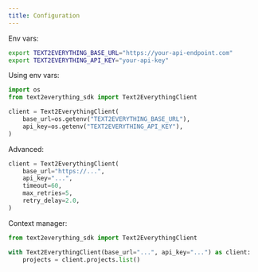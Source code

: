 ```yaml
---
title: Configuration
---
```


Env vars:
```bash
export TEXT2EVERYTHING_BASE_URL="https://your-api-endpoint.com"
export TEXT2EVERYTHING_API_KEY="your-api-key"
```

Using env vars:
```python
import os
from text2everything_sdk import Text2EverythingClient

client = Text2EverythingClient(
    base_url=os.getenv("TEXT2EVERYTHING_BASE_URL"),
    api_key=os.getenv("TEXT2EVERYTHING_API_KEY"),
)
```

Advanced:
```python
client = Text2EverythingClient(
    base_url="https://...",
    api_key="...",
    timeout=60,
    max_retries=5,
    retry_delay=2.0,
)
```

Context manager:
```python
from text2everything_sdk import Text2EverythingClient

with Text2EverythingClient(base_url="...", api_key="...") as client:
    projects = client.projects.list()
```
